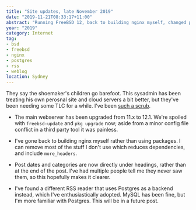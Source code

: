 ```yaml
---
title: "Site updates, late November 2019"
date: "2019-11-21T08:33:17+11:00"
abstract: "Running FreeBSD 12, back to building nginx myself, changed post date locations."
year: "2019"
category: Internet
tag:
- bsd
- freebsd
- nginx
- postgres
- rss
- weblog
location: Sydney
---
```

They say the shoemaker's children go barefoot. This sysadmin has been treating his own perosnal site and cloud servers a bit better, but they've been needing some TLC for a while. I've been [such a scrub](https://www.youtube.com/watch?v=2aLc3jEnLVs "TLC: No Scrubs").

* The main webserver has been upgraded from 11.x to 12.1. We're spoiled with `freebsd-update` and `pkg upgrade` now; aside from a minor config file conflict in a third party tool it was painless.

* I've gone back to building nginx myself rather than using packages. I can remove most of the stuff I don't use which reduces dependencies, and include `more_headers`.

* Post dates and categories are now directly under headings, rather than at the end of the post. I've had multiple people tell me they never saw them, so this hopefully makes it clearer.

* I've found a different RSS reader that uses Postgres as a backend instead, which I've enthusiastically adopted. MySQL has been fine, but I'm more familiar with Postgres. This will be in a future post.


